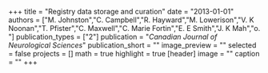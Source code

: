 +++
title = "Registry data storage and curation"
date = "2013-01-01"
authors = ["M. Johnston","C. Campbell","R. Hayward","M. Lowerison","V. K Noonan","T. Pfister","C. Maxwell","C. Marie Fortin","E. E Smith","J. K Mah","o. "]
publication_types = ["2"]
publication = "_Canadian Journal of Neurological Sciences_"
publication_short = ""
image_preview = ""
selected = false
projects = []
math = true
highlight = true
[header]
image = ""
caption = ""
+++

